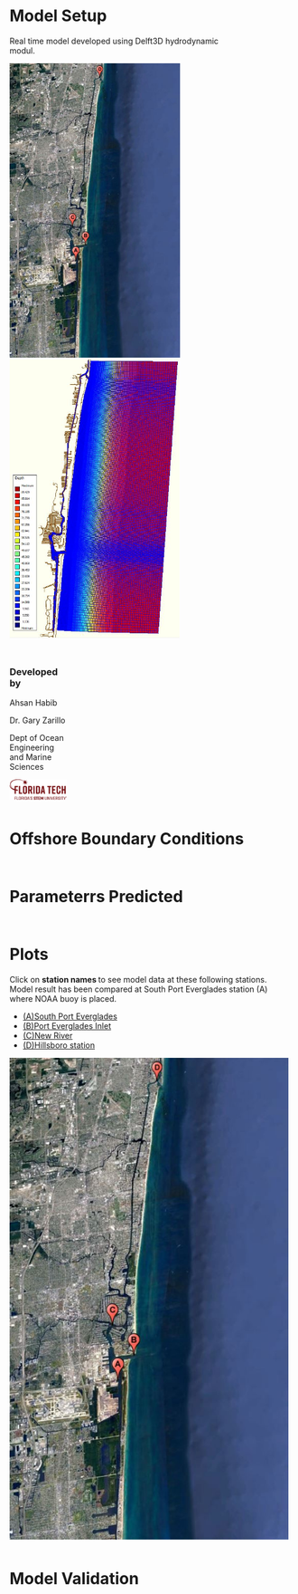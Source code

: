 

<html>  
<body>
  
 
<style>
.column {
  float: left;
  padding: 5px;
}

.left {
  width: 80%;
}

.right {
  width: 20%;
}
</style>

<div class="column left">
  <h1>Model Setup </h1>
   <p> Real time model developed using Delft3D hydrodynamic modul. 
    </p>

  <a href="gmap4.JPG"> <img src="gmap4.JPG" width="302" align="justify"> </a> 
  <a href="c24.JPG"> <img src="c24.JPG" width="301" align="justify"> </a> 
 
</div>

  <div class="column right">
    <h3>Developed by</h3>
    <p> Ahsan Habib </p>
    <p> Dr. Gary Zarillo </p>
    <p> Dept of Ocean Engineering and Marine Sciences </p>
    <a href="Primary_horiz_tagline_crimson.png"> <img src="Primary_horiz_tagline_crimson.png" width="401" align="justify"> </a>
  </div>

  <div class="column">
   <h1>Offshore Boundary Conditions</h1>
    <p> 
     </p>
  </div>
  
  <div class="column">
   <h1>Parameterrs Predicted</h1>
    <p> 
     </p>
  </div> 
  
  <div class="column">
   <h1>Plots</h1>
    <p> Click on <strong> station names </strong> to see model data at these following stations. Model result has been compared at South Port Everglades station (A) where NOAA buoy is placed.
    </p>
 
<ul>
 <li><a href="waterlevel_porteverglades.jpg" target="_blank"> (A)South Port Everglades</a></li>
 <li><a href="waterlevel_evergladesinlet.jpg" target="_blank"> (B)Port Everglades Inlet</a></li>
 <li><a href="waterlevel_plantriver.jpg" target="_blank"> (C)New River </a></li>
 <li><a href="waterlevel_hillsboroinlet.jpg" target="_blank"> (D)Hillsboro station</a></li> 
</ul> 

 <img src="gmap4.JPG" width="imgwidth" height="imgheight" alt="alttext" usemap="#mapname">

<map name="mapname">
    <area shape="rect" coords="221,590,279,550" href="gmap4.JPG" alt="alttext">
 </map>

  </div>  
  
   <div class="column">
   <h1>Model Validation</h1>
    <p> 
     </p>
  </div>  
  
</body>
</html>



